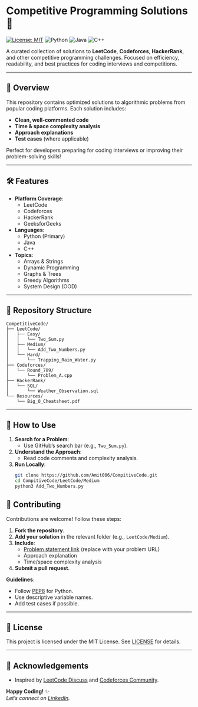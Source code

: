 # Competitive Programming Solutions 🚀

[![License: MIT](https://img.shields.io/badge/License-MIT-blue.svg)](https://opensource.org/licenses/MIT)
![Python](https://img.shields.io/badge/Python-80%25-green)
![Java](https://img.shields.io/badge/Java-15%25-orange)
![C++](https://img.shields.io/badge/C++-5%25-red)

A curated collection of solutions to **LeetCode**, **Codeforces**, **HackerRank**, and other competitive programming challenges. Focused on efficiency, readability, and best practices for coding interviews and competitions.

---

## 📌 Overview

This repository contains optimized solutions to algorithmic problems from popular coding platforms. Each solution includes:
- **Clean, well-commented code**
- **Time & space complexity analysis**
- **Approach explanations**
- **Test cases** (where applicable)

Perfect for developers preparing for coding interviews or improving their problem-solving skills!

---

## 🛠️ Features

- **Platform Coverage**: 
  - LeetCode
  - Codeforces
  - HackerRank
  - GeeksforGeeks
- **Languages**:
  - Python (Primary)
  - Java
  - C++
- **Topics**:
  - Arrays & Strings
  - Dynamic Programming
  - Graphs & Trees
  - Greedy Algorithms
  - System Design (OOD)

---

## 📂 Repository Structure

```plaintext
CompetitiveCode/
├── LeetCode/
│   ├── Easy/
│   │   └── Two_Sum.py
│   ├── Medium/
│   │   └── Add_Two_Numbers.py
│   └── Hard/
│       └── Trapping_Rain_Water.py
├── Codeforces/
│   └── Round_789/
│       └── Problem_A.cpp
├── HackerRank/
│   └── SQL/
│       └── Weather_Observation.sql
└── Resources/
    └── Big_O_Cheatsheet.pdf
```
---

## 🚀 How to Use

1. **Search for a Problem**:
   - Use GitHub’s search bar (e.g., `Two_Sum.py`).
2. **Understand the Approach**:
   - Read code comments and complexity analysis.
3. **Run Locally**:
   ```bash
   git clone https://github.com/Amit006/CompitiveCode.git
   cd CompitiveCode/LeetCode/Medium
   python3 Add_Two_Numbers.py

## 🤝 Contributing  
Contributions are welcome! Follow these steps:  

1. **Fork the repository**.  
2. **Add your solution** in the relevant folder (e.g., `LeetCode/Medium`).  
3. **Include**:  
   - [Problem statement link](https://leetcode.com/problems/two-sum/) (replace with your problem URL)  
   - Approach explanation  
   - Time/space complexity analysis  
4. **Submit a pull request**.  

**Guidelines**:  
- Follow [PEP8](https://pep8.org/) for Python.  
- Use descriptive variable names.  
- Add test cases if possible.  

---

## 📜 License  
This project is licensed under the MIT License. See [LICENSE](https://github.com/Amit006/CompitiveCode/blob/main/LICENSE) for details.  

---

## 🙌 Acknowledgements  
- Inspired by [LeetCode Discuss](https://leetcode.com/discuss/) and [Codeforces Community](https://codeforces.com/).   

**Happy Coding!** ✨  
*Let’s connect on [LinkedIn](https://www.linkedin.com/in/amit-nayek-381b7349/).*  

